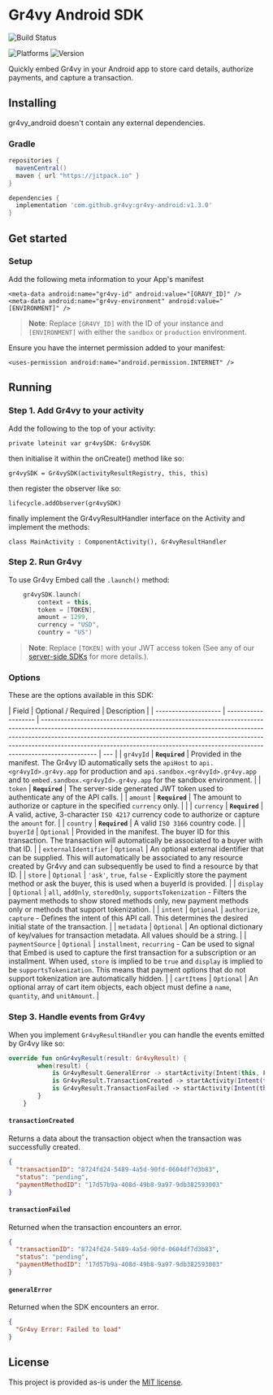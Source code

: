 # Gr4vy Android SDK

![Build Status](https://github.com/gr4vy/gr4vy-android/actions/workflows/build.yaml/badge.svg?branch=main)

![Platforms](https://img.shields.io/badge/Platforms-Android-yellowgreen?style=for-the-badge)
![Version](https://img.shields.io/badge/Version-1.3.0-yellowgreen?style=for-the-badge)

Quickly embed Gr4vy in your Android app to store card details, authorize payments, and capture a transaction.

## Installing

gr4vy_android doesn't contain any external dependencies.

### Gradle

```gradle
repositories {
  mavenCentral()
  maven { url "https://jitpack.io" }
}

dependencies {
  implementation 'com.github.gr4vy:gr4vy-android:v1.3.0'
}
```

## Get started

### Setup

Add the following meta information to your App's manifest

```
<meta-data android:name="gr4vy-id" android:value="[GRAVY_ID]" />
<meta-data android:name="gr4vy-environment" android:value="[ENVIRONMENT]" />
```

> **Note**:
> Replace `[GR4VY_ID]` with the ID of your instance and `[ENVIRONMENT]`
> with either the `sandbox` or `production` environment.

Ensure you have the internet permission added to your manifest:

`<uses-permission android:name="android.permission.INTERNET" />`

## Running

### Step 1. Add Gr4vy to your activity

Add the following to the top of your activity:

`private lateinit var gr4vySDK: Gr4vySDK`

then initialise it within the onCreate() method like so:

`gr4vySDK = Gr4vySDK(activityResultRegistry, this, this)`

then register the observer like so:

`lifecycle.addObserver(gr4vySDK)`

finally implement the Gr4vyResultHandler interface on the Activity and implement the methods:

`class MainActivity : ComponentActivity(), Gr4vyResultHandler`

### Step 2. Run Gr4vy

To use Gr4vy Embed call the `.launch()` method:

```kotlin
    gr4vySDK.launch(
        context = this,
        token = [TOKEN],
        amount = 1299,
        currency = "USD",
        country = "US")
```

> **Note**:
> Replace `[TOKEN]` with your JWT access token (See any of our [server-side SDKs](https://github.com/gr4vy?q=sdk) for more details.).

### Options

These are the options available in this SDK:

| Field                | Optional / Required | Description                                                                                                                                                                                                                                                                                                                               |
| -------------------- | ------------------- | ----------------------------------------------------------------------------------------------------------------------------------------------------------------------------------------------------------------------------------------------------------------------------------------------------------------------------------------- | --- |
| `gr4vyId`            | **`Required`**      | Provided in the manifest. The Gr4vy ID automatically sets the `apiHost` to `api.<gr4vyId>.gr4vy.app` for production and `api.sandbox.<gr4vyId>.gr4vy.app` and to `embed.sandbox.<gr4vyId>.gr4vy.app` for the sandbox environment.                                                                                                         |
| `token`              | **`Required`**      | The server-side generated JWT token used to authenticate any of the API calls.                                                                                                                                                                                                                                                            |
| `amount`             | **`Required`**      | The amount to authorize or capture in the specified `currency` only.                                                                                                                                                                                                                                                                      |     |
| `currency`           | **`Required`**      | A valid, active, 3-character `ISO 4217` currency code to authorize or capture the `amount` for.                                                                                                                                                                                                                                           |
| `country`            | **`Required`**      | A valid `ISO 3166` country code.                                                                                                                                                                                                                                                                                                          |
| `buyerId`            | `Optional`          | Provided in the manifest. The buyer ID for this transaction. The transaction will automatically be associated to a buyer with that ID.                                                                                                                                                                                                    |
| `externalIdentifier` | `Optional`          | An optional external identifier that can be supplied. This will automatically be associated to any resource created by Gr4vy and can subsequently be used to find a resource by that ID.                                                                                                                                                  |
| `store`              | `Optional`          | `'ask'`, `true`, `false` - Explicitly store the payment method or ask the buyer, this is used when a buyerId is provided.                                                                                                                                                                                                                 |
| `display`            | `Optional`          | `all`, `addOnly`, `storedOnly`, `supportsTokenization` - Filters the payment methods to show stored methods only, new payment methods only or methods that support tokenization.                                                                                                                                                          |
| `intent`             | `Optional`          | `authorize`, `capture` - Defines the intent of this API call. This determines the desired initial state of the transaction.                                                                                                                                                                                                               |
| `metadata`           | `Optional`          | An optional dictionary of key/values for transaction metadata. All values should be a string.                                                                                                                                                                                                                                             |
| `paymentSource`      | `Optional`          | `installment`, `recurring` - Can be used to signal that Embed is used to capture the first transaction for a subscription or an installment. When used, `store` is implied to be `true` and `display` is implied to be `supportsTokenization`. This means that payment options that do not support tokenization are automatically hidden. |
| `cartItems`          | `Optional`          | An optional array of cart item objects, each object must define a `name`, `quantity`, and `unitAmount`.                                                                                                                                                                                                                                   |

### Step 3. Handle events from Gr4vy

When you implement `Gr4vyResultHandler` you can handle the events emitted by Gr4vy like so:

```kotlin
override fun onGr4vyResult(result: Gr4vyResult) {
        when(result) {
            is Gr4vyResult.GeneralError -> startActivity(Intent(this, FailureActivity::class.java))
            is Gr4vyResult.TransactionCreated -> startActivity(Intent(this, SuccessActivity::class.java))
            is Gr4vyResult.TransactionFailed -> startActivity(Intent(this, FailureActivity::class.java))
        }
    }
```

#### `transactionCreated`

Returns a data about the transaction object when the transaction was successfully created.

```json
{
  "transactionID": "8724fd24-5489-4a5d-90fd-0604df7d3b83",
  "status": "pending",
  "paymentMethodID": "17d57b9a-408d-49b8-9a97-9db382593003"
}
```

#### `transactionFailed`

Returned when the transaction encounters an error.

```json
{
  "transactionID": "8724fd24-5489-4a5d-90fd-0604df7d3b83",
  "status": "pending",
  "paymentMethodID": "17d57b9a-408d-49b8-9a97-9db382593003"
}
```

#### `generalError`

Returned when the SDK encounters an error.

```json
{
  "Gr4vy Error: Failed to load"
}
```

## License

This project is provided as-is under the [MIT license](LICENSE).
